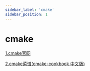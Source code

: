 ```yaml
---
sidebar_label: 'cmake'
sidebar_position: 1
---
```


# cmake

[1.cmake官网](https://cmake.org/cmake/help/latest/index.html)

[2.cmake菜谱(cmake-cookbook 中文版)](https://www.bookstack.cn/read/CMake-Cookbook/README.md)